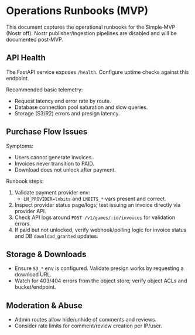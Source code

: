 # Operations Runbooks (MVP)

This document captures the operational runbooks for the Simple‑MVP (Nostr off). Nostr publisher/ingestion pipelines are disabled and will be documented post‑MVP.

## API Health

The FastAPI service exposes `/health`. Configure uptime checks against this endpoint.

Recommended basic telemetry:

- Request latency and error rate by route.
- Database connection pool saturation and slow queries.
- Storage (S3/R2) errors and presign latency.

## Purchase Flow Issues

Symptoms:

- Users cannot generate invoices.
- Invoices never transition to PAID.
- Download does not unlock after payment.

Runbook steps:

1. Validate payment provider env:
   - `LN_PROVIDER=lnbits` and `LNBITS_*` vars present and correct.
2. Inspect provider status page/logs; test issuing an invoice directly via provider API.
3. Check API logs around `POST /v1/games/:id/invoices` for validation errors.
4. If paid but not unlocked, verify webhook/polling logic for invoice status and DB `download_granted` updates.

## Storage & Downloads

- Ensure `S3_*` env is configured. Validate presign works by requesting a download URL.
- Watch for 403/404 errors from the object store; verify object ACLs and bucket/endpoint.

## Moderation & Abuse

- Admin routes allow hide/unhide of comments and reviews.
- Consider rate limits for comment/review creation per IP/user.
